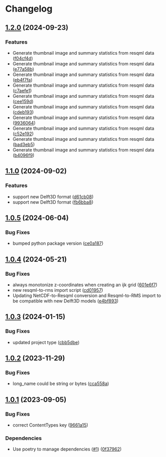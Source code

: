 # Changelog

## [1.2.0](https://github.com/equinor/nrresqml/compare/v1.1.0...v1.2.0) (2024-09-23)


### Features

* Generate thumbnail image and summary statistics from resqml data ([f04cf4d](https://github.com/equinor/nrresqml/commit/f04cf4d2ec11c241ec02a84453ff7851f094395c))
* Generate thumbnail image and summary statistics from resqml data ([e77a58b](https://github.com/equinor/nrresqml/commit/e77a58b62490b0fdbc9e2b4ee8bf57a17d3b3bf0))
* Generate thumbnail image and summary statistics from resqml data ([eb4f7fa](https://github.com/equinor/nrresqml/commit/eb4f7fa9663e3ee0cbd0d4a7b886b219d248eebf))
* Generate thumbnail image and summary statistics from resqml data ([c7aefe1](https://github.com/equinor/nrresqml/commit/c7aefe1fa79900f74d5bc85e334685036faff808))
* Generate thumbnail image and summary statistics from resqml data ([cee159d](https://github.com/equinor/nrresqml/commit/cee159d1b82b65c89d75f0b9281df7b18a09fee5))
* Generate thumbnail image and summary statistics from resqml data ([cdeb193](https://github.com/equinor/nrresqml/commit/cdeb1937954a9381c8fe0757dcaf23194f1e9639))
* Generate thumbnail image and summary statistics from resqml data ([9936064](https://github.com/equinor/nrresqml/commit/99360644749387f3c3036d29ab19485f44faa5d5))
* Generate thumbnail image and summary statistics from resqml data ([c52e192](https://github.com/equinor/nrresqml/commit/c52e1924b094d09e42fb3150ac58fea4a9719c89))
* Generate thumbnail image and summary statistics from resqml data ([bad3eb5](https://github.com/equinor/nrresqml/commit/bad3eb58fa2a6bd66bd8a3e5f283ce88958ce517))
* Generate thumbnail image and summary statistics from resqml data ([b4096f9](https://github.com/equinor/nrresqml/commit/b4096f9e80c98232ad368c71dae29e1c24634d03))

## [1.1.0](https://github.com/equinor/nrresqml/compare/v1.0.5...v1.1.0) (2024-09-02)


### Features

* support new Delft3D format ([d61cb08](https://github.com/equinor/nrresqml/commit/d61cb08ce458ccea6fbb8ab18648a549491273d8))
* support new Delft3D format ([fb6bba8](https://github.com/equinor/nrresqml/commit/fb6bba8c6ddef313baa1145967cbe872ef7a0823))

## [1.0.5](https://github.com/equinor/nrresqml/compare/v1.0.4...v1.0.5) (2024-06-04)


### Bug Fixes

* bumped python package version ([ce0a187](https://github.com/equinor/nrresqml/commit/ce0a187496c73932b54d858fc2782f80f1f85f9b))

## [1.0.4](https://github.com/equinor/nrresqml/compare/v1.0.3...v1.0.4) (2024-05-21)


### Bug Fixes

* always monotonize z-coordinates when creating an ijk grid ([601e6f7](https://github.com/equinor/nrresqml/commit/601e6f79adbb5c7eb9d3285e0c424bef0fe4893e))
* new resqml-to-rms import script ([cd01957](https://github.com/equinor/nrresqml/commit/cd01957d93c8a228ac8c8b42f8ac5caf41797779))
* Updating NetCDF-to-Resqml conversion and Resqml-to-RMS import to be compatible with new Delft3D models ([e4bf893](https://github.com/equinor/nrresqml/commit/e4bf89386c9370829a2c71255bf05f94bb872a65))

## [1.0.3](https://github.com/equinor/nrresqml/compare/v1.0.2...v1.0.3) (2024-01-15)


### Bug Fixes

* updated project type ([cbb5dbe](https://github.com/equinor/nrresqml/commit/cbb5dbe0125e6e6d1f2f84802699858124b7c223))

## [1.0.2](https://github.com/equinor/nrresqml/compare/v1.0.1...v1.0.2) (2023-11-29)


### Bug Fixes

* long_name could be string or bytes ([cca558a](https://github.com/equinor/nrresqml/commit/cca558abec49df30196e4239a35be2e6b84580a9))

## [1.0.1](https://github.com/equinor/nrresqml/compare/v1.0.0...v1.0.1) (2023-09-05)


### Bug Fixes

* correct ContentTypes key ([9661a15](https://github.com/equinor/nrresqml/commit/9661a15b2f94c0c7c14c0622b2e36cea7a6942d9))


### Dependencies

* Use poetry to manage dependencies ([#1](https://github.com/equinor/nrresqml/issues/1)) ([0f37962](https://github.com/equinor/nrresqml/commit/0f37962970cf850e7529729945e604d81aff92aa))
